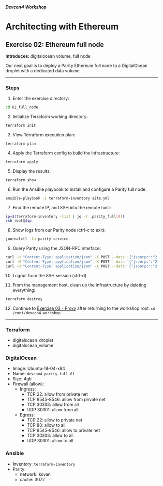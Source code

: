 ***Devcon4 Workshop***
# Architecting with Ethereum
## Exercise 02: Ethereum full node

**Introduces:** digitalocean volume, full node

Our next goal is to deploy a Parity Ethereum full node to a DigitalOcean droplet with a dedicated data volume.

---

### Steps

1. Enter the exercise directory:
```bash
cd 02_full_node
```
2. Initialize Terraform working directory:
```bash
terraform init
```
3. View Terraform execution plan:
```bash
terraform plan
```
4. Apply the Terraform config to build the infrastructure:
```bash
terraform apply
```
5. Display the results:
```bash
terraform show
```
6. Run the Ansible playbook to install and configure a Parity full node:
```bash
ansible-playbook -i terraform-inventory site.yml
```
7. Find the remote IP, and SSH into the remote host:
```bash
ip=$(terraform-inventory -list | jq -r .parity_full[0])
ssh root@$ip
```
8. Show logs from our Parity node (ctrl-c to exit):
```bash
journalctl -fu parity.service
```
9. Query Parity using the JSON-RPC interface:
```bash
curl -H "Content-Type: application/json" -X POST --data '{"jsonrpc":"2.0","method":"web3_clientVersion","params":[],"id":67}' http://127.0.0.1:8545
curl -H "Content-Type: application/json" -X POST --data '{"jsonrpc":"2.0","method":"net_version","params":[],"id":67}' http://127.0.0.1:8545
curl -H "Content-Type: application/json" -X POST --data '{"jsonrpc":"2.0","method":"net_peerCount","params":[],"id":74}' http://127.0.0.1:8545
```
10. Logout from the SSH session (ctrl-d)

11. From the management host, clean up the infrastructure by deleting everything:
```bash
terraform destroy
```

12. Continue to [Exercise 03 - Proxy](../03_proxy/README.md) after returning to the workshop root: `cd /root/devcon4-workshop`

---

### Terraform
- digitalocean_droplet
- digitalocean_volume

### DigitalOcean
- Image: Ubuntu-18-04-x64
- Name: `devcon4-parity-full-01`
- Size: 4gb
- Firewall (allow):
  - Ingress:
    - TCP 22: allow from private net
    - TCP 8545-8546: allow from private net
    - TCP 30303: allow from all
    - UDP 30301: allow from all
  - Egress:
    - TCP 22: allow to private net
    - TCP 80: allow to all
    - TCP 8545-8546: allow to private net
    - TCP 30303: allow to all
    - UDP 30301: allow to all

### Ansible 
- Inventory: `terraform-inventory`
- Parity:
  - network: kovan
  - cache: 3072
